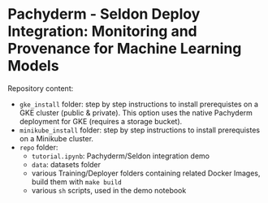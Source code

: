 # Pachyderm - Seldon Deploy Integration: Monitoring and Provenance for Machine Learning Models

Repository content:

- `gke_install` folder: step by step instructions to install prerequistes on a GKE cluster (public & private). This option uses the native Pachyderm deployment for GKE (requires a storage bucket).
- `minikube_install` folder: step by step instructions to install prerequistes on a Minikube cluster.
- `repo` folder:
    * `tutorial.ipynb`: Pachyderm/Seldon integration demo
    * `data`: datasets folder
    * various Training/Deployer folders containing related Docker Images, build them with `make build`
    * various `sh` scripts, used in the demo notebook
